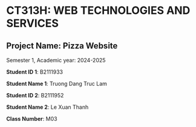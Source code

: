 # CT313H: WEB TECHNOLOGIES AND SERVICES

## Project Name: Pizza Website

Semester 1, Academic year: 2024-2025

**Student ID 1**: B2111933

**Student Name 1**: Truong Dang Truc Lam

**Student ID 2**: B2111952

**Student Name 2**: Le Xuan Thanh

**Class Number**: M03


